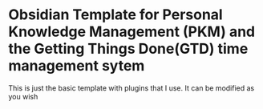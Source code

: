 # Obsidian Template for Personal Knowledge Management (PKM) and the Getting Things Done(GTD) time management sytem
This is just the basic template with plugins that I use.
It can be modified as you wish